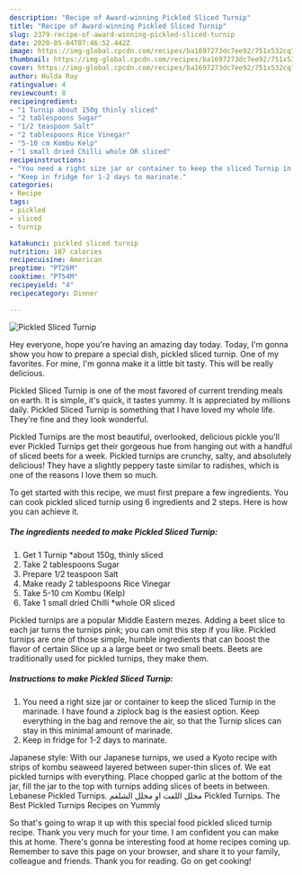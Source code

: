```yaml
---
description: "Recipe of Award-winning Pickled Sliced Turnip"
title: "Recipe of Award-winning Pickled Sliced Turnip"
slug: 2379-recipe-of-award-winning-pickled-sliced-turnip
date: 2020-05-04T07:46:52.442Z
image: https://img-global.cpcdn.com/recipes/ba1697273dc7ee92/751x532cq70/pickled-sliced-turnip-recipe-main-photo.jpg
thumbnail: https://img-global.cpcdn.com/recipes/ba1697273dc7ee92/751x532cq70/pickled-sliced-turnip-recipe-main-photo.jpg
cover: https://img-global.cpcdn.com/recipes/ba1697273dc7ee92/751x532cq70/pickled-sliced-turnip-recipe-main-photo.jpg
author: Hulda Ray
ratingvalue: 4
reviewcount: 8
recipeingredient:
- "1 Turnip about 150g thinly sliced"
- "2 tablespoons Sugar"
- "1/2 teaspoon Salt"
- "2 tablespoons Rice Vinegar"
- "5-10 cm Kombu Kelp"
- "1 small dried Chilli whole OR sliced"
recipeinstructions:
- "You need a right size jar or container to keep the sliced Turnip in the marinade. I have found a ziplock bag is the easiest option. Keep everything in the bag and remove the air, so that the Turnip slices can stay in this minimal amount of marinade."
- "Keep in fridge for 1-2 days to marinate."
categories:
- Recipe
tags:
- pickled
- sliced
- turnip

katakunci: pickled sliced turnip 
nutrition: 187 calories
recipecuisine: American
preptime: "PT26M"
cooktime: "PT54M"
recipeyield: "4"
recipecategory: Dinner

---
```



![Pickled Sliced Turnip](https://img-global.cpcdn.com/recipes/ba1697273dc7ee92/751x532cq70/pickled-sliced-turnip-recipe-main-photo.jpg)

Hey everyone, hope you're having an amazing day today. Today, I'm gonna show you how to prepare a special dish, pickled sliced turnip. One of my favorites. For mine, I'm gonna make it a little bit tasty. This will be really delicious.

Pickled Sliced Turnip is one of the most favored of current trending meals on earth. It is simple, it's quick, it tastes yummy. It is appreciated by millions daily. Pickled Sliced Turnip is something that I have loved my whole life. They're fine and they look wonderful.

Pickled Turnips are the most beautiful, overlooked, delicious pickle you&#39;ll ever Pickled Turnips get their gorgeous hue from hanging out with a handful of sliced beets for a week. Pickled turnips are crunchy, salty, and absolutely delicious! They have a slightly peppery taste similar to radishes, which is one of the reasons I love them so much.


To get started with this recipe, we must first prepare a few ingredients. You can cook pickled sliced turnip using 6 ingredients and 2 steps. Here is how you can achieve it.

<!--inarticleads1-->

##### The ingredients needed to make Pickled Sliced Turnip:

1. Get 1 Turnip *about 150g, thinly sliced
1. Take 2 tablespoons Sugar
1. Prepare 1/2 teaspoon Salt
1. Make ready 2 tablespoons Rice Vinegar
1. Take 5-10 cm Kombu (Kelp)
1. Take 1 small dried Chilli *whole OR sliced


Pickled turnips are a popular Middle Eastern mezes. Adding a beet slice to each jar turns the turnips pink; you can omit this step if you like. Pickled turnips are one of those simple, humble ingredients that can boost the flavor of certain Slice up a a large beet or two small beets. Beets are traditionally used for pickled turnips, they make them. 

<!--inarticleads2-->

##### Instructions to make Pickled Sliced Turnip:

1. You need a right size jar or container to keep the sliced Turnip in the marinade. I have found a ziplock bag is the easiest option. Keep everything in the bag and remove the air, so that the Turnip slices can stay in this minimal amount of marinade.
1. Keep in fridge for 1-2 days to marinate.


Japanese style: With our Japanese turnips, we used a Kyoto recipe with strips of kombu seaweed layered between super-thin slices of. We eat pickled turnips with everything. Place chopped garlic at the bottom of the jar, fill the jar to the top with turnips adding slices of beets in between. Lebanese Pickled Turnips. مخلل اللفت او مخلل الشلغم Pickled Turnips. The Best Pickled Turnips Recipes on Yummly 

So that's going to wrap it up with this special food pickled sliced turnip recipe. Thank you very much for your time. I am confident you can make this at home. There's gonna be interesting food at home recipes coming up. Remember to save this page on your browser, and share it to your family, colleague and friends. Thank you for reading. Go on get cooking!
